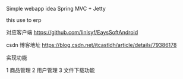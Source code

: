﻿

Simple webapp idea   Spring MVC + Jetty  

this use to erp 

对应客户端  https://github.com/linlsyf/EaysSoftAndroid

csdn 博客地址 https://blog.csdn.net/itcastldh/article/details/79386178


  实现功能

1  商品管理
2  用户管理
3  文件下载功能

